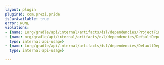 ```yaml
---
layout: plugin
pluginId: com.prezi.pride
isJarAvailable: true
error: NONE
violations:
- {name: Lorg/gradle/api/internal/artifacts/dsl/dependencies/ProjectFinder;, type: internal-api-usage}
- {name: org/gradle/api/internal/artifacts/dsl/dependencies/DefaultDependencyHandler,
  type: internal-api-usage}
- {name: Lorg/gradle/api/internal/artifacts/dsl/dependencies/DefaultDependencyHandler;,
  type: internal-api-usage}

---
```

